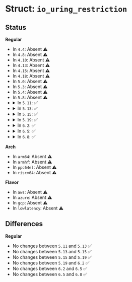 # Struct: <code>io_uring_restriction</code>

## Status
<b>Regular</b>
<ul>
<li>
In <code>4.4</code>: Absent ⚠️
</li>
<li>
In <code>4.8</code>: Absent ⚠️
</li>
<li>
In <code>4.10</code>: Absent ⚠️
</li>
<li>
In <code>4.13</code>: Absent ⚠️
</li>
<li>
In <code>4.15</code>: Absent ⚠️
</li>
<li>
In <code>4.18</code>: Absent ⚠️
</li>
<li>
In <code>5.0</code>: Absent ⚠️
</li>
<li>
In <code>5.3</code>: Absent ⚠️
</li>
<li>
In <code>5.4</code>: Absent ⚠️
</li>
<li>
In <code>5.8</code>: Absent ⚠️
</li>
<li>
<details>
<summary>In <code>5.11</code>: ✅</summary>

```c
struct io_uring_restriction {
    __u16 opcode;
    __u8 register_op;
    __u8 sqe_op;
    __u8 sqe_flags;
    __u8 resv;
    __u32 resv2[3];
};
```
</details>
</li>
<li>
<details>
<summary>In <code>5.13</code>: ✅</summary>

```c
struct io_uring_restriction {
    __u16 opcode;
    __u8 register_op;
    __u8 sqe_op;
    __u8 sqe_flags;
    __u8 resv;
    __u32 resv2[3];
};
```
</details>
</li>
<li>
<details>
<summary>In <code>5.15</code>: ✅</summary>

```c
struct io_uring_restriction {
    __u16 opcode;
    __u8 register_op;
    __u8 sqe_op;
    __u8 sqe_flags;
    __u8 resv;
    __u32 resv2[3];
};
```
</details>
</li>
<li>
<details>
<summary>In <code>5.19</code>: ✅</summary>

```c
struct io_uring_restriction {
    __u16 opcode;
    __u8 register_op;
    __u8 sqe_op;
    __u8 sqe_flags;
    __u8 resv;
    __u32 resv2[3];
};
```
</details>
</li>
<li>
<details>
<summary>In <code>6.2</code>: ✅</summary>

```c
struct io_uring_restriction {
    __u16 opcode;
    __u8 register_op;
    __u8 sqe_op;
    __u8 sqe_flags;
    __u8 resv;
    __u32 resv2[3];
};
```
</details>
</li>
<li>
<details>
<summary>In <code>6.5</code>: ✅</summary>

```c
struct io_uring_restriction {
    __u16 opcode;
    __u8 register_op;
    __u8 sqe_op;
    __u8 sqe_flags;
    __u8 resv;
    __u32 resv2[3];
};
```
</details>
</li>
<li>
<details>
<summary>In <code>6.8</code>: ✅</summary>

```c
struct io_uring_restriction {
    __u16 opcode;
    __u8 register_op;
    __u8 sqe_op;
    __u8 sqe_flags;
    __u8 resv;
    __u32 resv2[3];
};
```
</details>
</li>
</ul>
<b>Arch</b>
<ul>
<li>
In <code>arm64</code>: Absent ⚠️
</li>
<li>
In <code>armhf</code>: Absent ⚠️
</li>
<li>
In <code>ppc64el</code>: Absent ⚠️
</li>
<li>
In <code>riscv64</code>: Absent ⚠️
</li>
</ul>
<b>Flavor</b>
<ul>
<li>
In <code>aws</code>: Absent ⚠️
</li>
<li>
In <code>azure</code>: Absent ⚠️
</li>
<li>
In <code>gcp</code>: Absent ⚠️
</li>
<li>
In <code>lowlatency</code>: Absent ⚠️
</li>
</ul>

## Differences
<b>Regular</b>
<ul>
<li>
No changes between <code>5.11</code> and <code>5.13</code> ✅
</li>
<li>
No changes between <code>5.13</code> and <code>5.15</code> ✅
</li>
<li>
No changes between <code>5.15</code> and <code>5.19</code> ✅
</li>
<li>
No changes between <code>5.19</code> and <code>6.2</code> ✅
</li>
<li>
No changes between <code>6.2</code> and <code>6.5</code> ✅
</li>
<li>
No changes between <code>6.5</code> and <code>6.8</code> ✅
</li>
</ul>
